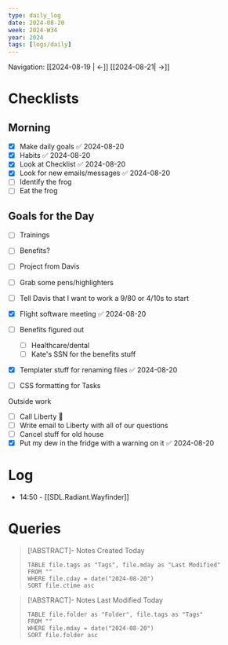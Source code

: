 ```yaml
---
type: daily_log
date: 2024-08-20
week: 2024-W34
year: 2024
tags: [logs/daily]
---
```

Navigation: [[2024-08-19 | <-]] [[2024-08-21| ->]]

# Checklists
## Morning
- [x] Make daily goals ✅ 2024-08-20
- [x] Habits ✅ 2024-08-20
- [x] Look at Checklist ✅ 2024-08-20
- [x] Look for new emails/messages ✅ 2024-08-20
- [ ] Identify the frog
- [ ] Eat the frog

## Goals for the Day
- [ ] Trainings
- [ ] Benefits?
- [ ] Project from Davis
- [ ] Grab some pens/highlighters
- [ ] Tell Davis that I want to work a 9/80 or 4/10s to start
- [x] Flight software meeting ✅ 2024-08-20
- [ ] Benefits figured out
	- [ ] Healthcare/dental
	- [ ] Kate's SSN for the benefits stuff
- [x] Templater stuff for renaming files ✅ 2024-08-20
- [ ] CSS formatting for Tasks
	


Outside work
- [ ] Call Liberty 🐸
- [ ] Write email to Liberty with all of our questions
- [ ] Cancel stuff for old house 
- [x] Put my dew in the fridge with a warning on it ✅ 2024-08-20

# Log
- 14:50 - [[SDL.Radiant.Wayfinder]]

# Queries
> [!ABSTRACT]- Notes Created Today
> ```dataview
> TABLE file.tags as "Tags", file.mday as "Last Modified"
> FROM ""
> WHERE file.cday = date("2024-08-20")
> SORT file.ctime asc
> ```

> [!ABSTRACT]- Notes Last Modified Today
> ```dataview
> TABLE file.folder as "Folder", file.tags as "Tags"
> FROM ""
> WHERE file.mday = date("2024-08-20")
> SORT file.folder asc
> ```
